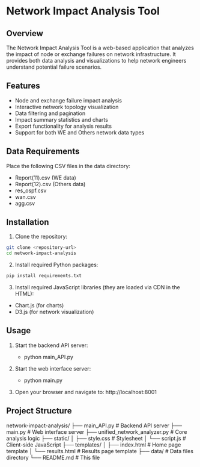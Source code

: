# Network Impact Analysis Tool

## Overview
The Network Impact Analysis Tool is a web-based application that analyzes the impact of node or exchange failures on network infrastructure. It provides both data analysis and visualizations to help network engineers understand potential failure scenarios.

## Features
- Node and exchange failure impact analysis
- Interactive network topology visualization
- Data filtering and pagination
- Impact summary statistics and charts
- Export functionality for analysis results
- Support for both WE and Others network data types

## Data Requirements
Place the following CSV files in the data directory:

- Report(11).csv (WE data)
- Report(12).csv (Others data)
- res_ospf.csv
- wan.csv
- agg.csv

## Installation

1. Clone the repository:
```bash
git clone <repository-url>
cd network-impact-analysis
```

2. Install required Python packages:
```bash
pip install requirements.txt
```

3. Install required JavaScript libraries (they are loaded via CDN in the HTML):
- Chart.js (for charts)
- D3.js (for network visualization)

## Usage
1. Start the backend API server:
    - python main_API.py

2. Start the web interface server:
    - python main.py

3. Open your browser and navigate to:
    http://localhost:8001

## Project Structure
network-impact-analysis/
├── main_API.py          # Backend API server
├── main.py             # Web interface server
├── unified_network_analyzer.py  # Core analysis logic
├── static/
│   ├── style.css       # Stylesheet
│   └── script.js       # Client-side JavaScript
├── templates/
│   ├── index.html      # Home page template
│   └── results.html    # Results page template
├── data/               # Data files directory
└── README.md           # This file